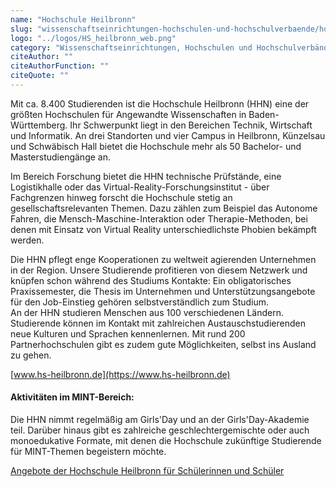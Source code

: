 ```yaml
---
name: "Hochschule Heilbronn"
slug: "wissenschaftseinrichtungen-hochschulen-und-hochschulverbaende/hochschule-heilbronn"
logo: "../logos/HS_heilbronn_web.png"
category: "Wissenschaftseinrichtungen, Hochschulen und Hochschulverbände"
citeAuthor: ""
citeAuthorFunction: ""
citeQuote: ""
---
```


Mit ca. 8.400 Studierenden ist die Hochschule Heilbronn (HHN) eine der größten Hochschulen für Angewandte Wissenschaften in Baden-Württemberg. Ihr Schwerpunkt liegt in den Bereichen Technik, Wirtschaft und Informatik. An drei Standorten und vier Campus in Heilbronn, Künzelsau und Schwäbisch Hall bietet die Hochschule mehr als 50 Bachelor- und Masterstudiengänge an.

Im Bereich Forschung bietet die HHN technische Prüfstände, eine Logistikhalle oder das Virtual-Reality-Forschungsinstitut - über Fachgrenzen hinweg forscht die Hochschule stetig an gesellschaftsrelevanten Themen. Dazu zählen zum Beispiel das Autonome Fahren, die Mensch-Maschine-Interaktion oder Therapie-Methoden, bei denen mit Einsatz von Virtual Reality unterschiedlichste Phobien bekämpft werden.

Die HHN pflegt enge Kooperationen zu weltweit agierenden Unternehmen in der Region. Unsere Studierende profitieren von diesem Netzwerk und knüpfen schon während des Studiums Kontakte: Ein obligatorisches Praxissemester, die Thesis im Unternehmen und Unterstützungsangebote für den Job-Einstieg gehören selbstverständlich zum Studium.  
An der HHN studieren Menschen aus 100 verschiedenen Ländern. Studierende können im Kontakt mit zahlreichen Austauschstudierenden neue Kulturen und Sprachen kennenlernen. Mit rund 200 Partnerhochschulen gibt es zudem gute Möglichkeiten, selbst ins Ausland zu gehen.

[www.hs-heilbronn.de](https://www.hs-heilbronn.de)

#### Aktivitäten im MINT-Bereich:

Die HHN nimmt regelmäßig am Girls'Day und an der Girls'Day-Akademie teil. Darüber hinaus gibt es zahlreiche geschlechtergemischte oder auch monoedukative Formate, mit denen die Hochschule zukünftige Studierende für MINT-Themen begeistern möchte.

[Angebote der Hochschule Heilbronn für Schülerinnen und Schüler](https://www.hs-heilbronn.de/tryhhn)
